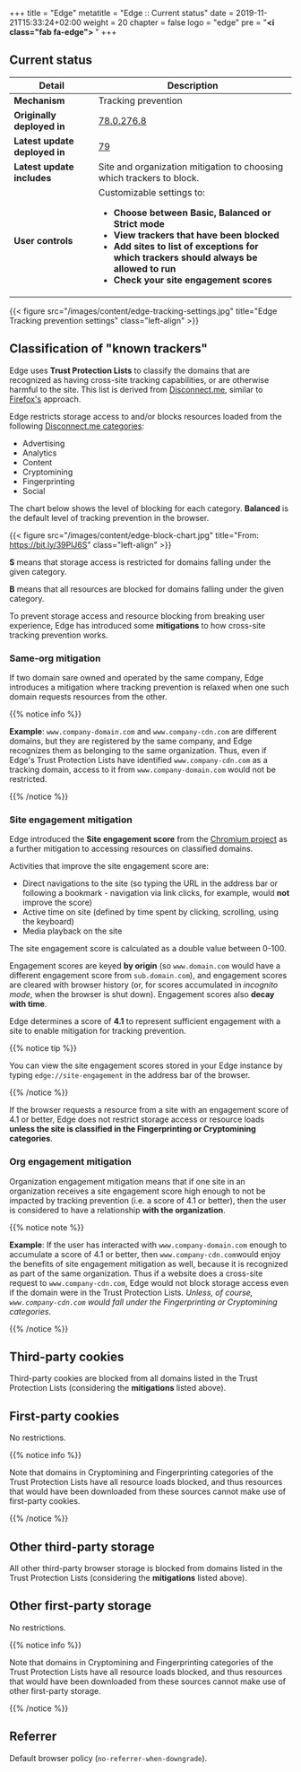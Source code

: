 +++
title = "Edge"
metatitle = "Edge :: Current status"
date = 2019-11-21T15:33:24+02:00
weight = 20
chapter = false
logo = "edge"
pre = "<b><i class=\"fab fa-edge\"></i> </b>"
+++
## Current status

| Detail                          | Description                                                  |
| ----------------------------- | ------------------------------------------------------------ |
| **Mechanism**                 | Tracking prevention                                          |
| **Originally deployed in**    | [78.0.276.8](https://www.microsoftedgeinsider.com/en-us/welcome/update?channel=beta&version=78.0.276.8)                                                     |
| **Latest update deployed in** | [79](https://blogs.windows.com/msedgedev/2019/12/03/improving-tracking-prevention-microsoft-edge-79/) |
| **Latest update includes** | Site and organization mitigation to choosing which trackers to block. |
| **User controls** | Customizable settings to: <ul><li>**Choose between Basic, Balanced or Strict mode**</li><li>**View trackers that have been blocked**</li><li>**Add sites to list of exceptions for which trackers should always be allowed to run**</li><li>**Check your site engagement scores**</li></ul> |

{{< figure src="/images/content/edge-tracking-settings.jpg" title="Edge Tracking prevention settings" class="left-align" >}}

## Classification of "known trackers"

Edge uses **Trust Protection Lists** to classify the domains that are recognized as having cross-site tracking capabilities, or are otherwise harmful to the site. This list is derived from [Disconnect.me](https://disconnect.me/trackerprotection), similar to [Firefox's](/firefox/) approach.

Edge restricts storage access to and/or blocks resources loaded from the following [Disconnect.me categories](https://disconnect.me/trackerprotection#categories-of-trackers):

* Advertising
* Analytics
* Content
* Cryptomining
* Fingerprinting
* Social

The chart below shows the level of blocking for each category. **Balanced** is the default level of tracking prevention in the browser.

{{< figure src="/images/content/edge-block-chart.jpg" title="From: https://bit.ly/39PlJ6S" class="left-align" >}}

**S** means that storage access is restricted for domains falling under the given category. 

**B** means that all resources are blocked for domains falling under the given category. 

To prevent storage access and resource blocking from breaking user experience, Edge has introduced some **mitigations** to how cross-site tracking prevention works.

### Same-org mitigation

If two domain sare owned and operated by the same company, Edge introduces a mitigation where tracking prevention is relaxed when one such domain requests resources from the other.

{{% notice info %}}

**Example**: `www.company-domain.com` and `www.company-cdn.com` are different domains, but they are registered by the same company, and Edge recognizes them as belonging to the same organization. Thus, even if Edge's Trust Protection Lists have identified `www.company-cdn.com` as a tracking domain, access to it from `www.company-domain.com` would not be restricted.

{{% /notice %}}

### Site engagement mitigation

Edge introduced the **Site engagement score** from the [Chromium project](https://www.chromium.org/developers/design-documents/site-engagement) as a further mitigation to accessing resources on classified domains.

Activities that improve the site engagement score are:

* Direct navigations to the site (so typing the URL in the address bar or following a bookmark - navigation via link clicks, for example, would **not** improve the score)
* Active time on site (defined by time spent by clicking, scrolling, using the keyboard)
* Media playback on the site

The site engagement score is calculated as a double value between 0-100. 

Engagement scores are keyed **by origin** (so `www.domain.com` would have a different engagement score from `sub.domain.com`), and engagement scores are cleared with browser history (or, for scores accumulated in *incognito mode*, when the browser is shut down). Engagement scores also **decay with time**.

Edge determines a score of **4.1** to represent sufficient engagement with a site to enable mitigation for tracking prevention. 

{{% notice tip %}}

You can view the site engagement scores stored in your Edge instance by typing `edge://site-engagement` in the address bar of the browser.

{{% /notice %}}

If the browser requests a resource from a site with an engagement score of 4.1 or better, Edge does not restrict storage access or resource loads **unless the site is classified in the Fingerprinting or Cryptomining categories**. 

### Org engagement mitigation

Organization engagement mitigation means that if one site in an organization receives a site engagement score high enough to not be impacted by tracking prevention (i.e. a score of 4.1 or better), then the user is considered to have a relationship **with the organization**.

{{% notice note %}}

**Example**: If the user has interacted with `www.company-domain.com` enough to accumulate a score of 4.1 or better, then `www.company-cdn.com`would enjoy the benefits of site engagement mitigation as well, because it is recognized as part of the same organization. Thus if a website does a cross-site request to `www.company-cdn.com`, Edge would not block storage access even if the domain were in the Trust Protection Lists. *Unless, of course, `www.company-cdn.com` would fall under the Fingerprinting or Cryptomining categories*. 

{{% /notice %}}

## Third-party cookies

Third-party cookies are blocked from all domains listed in the Trust Protection Lists (considering the **mitigations** listed above).

## First-party cookies

No restrictions.

{{% notice info %}}

Note that domains in Cryptomining and Fingerprinting categories of the Trust Protection Lists have all resource loads blocked, and thus resources that would have been downloaded from these sources cannot make use of first-party cookies.

{{% /notice %}}

## Other third-party storage

All other third-party browser storage is blocked from domains listed in the Trust Protection Lists (considering the **mitigations** listed above).

## Other first-party storage

No restrictions.

{{% notice info %}}

Note that domains in Cryptomining and Fingerprinting categories of the Trust Protection Lists have all resource loads blocked, and thus resources that would have been downloaded from these sources cannot make use of other first-party storage.

{{% /notice %}}

## Referrer

Default browser policy (`no-referrer-when-downgrade`).
